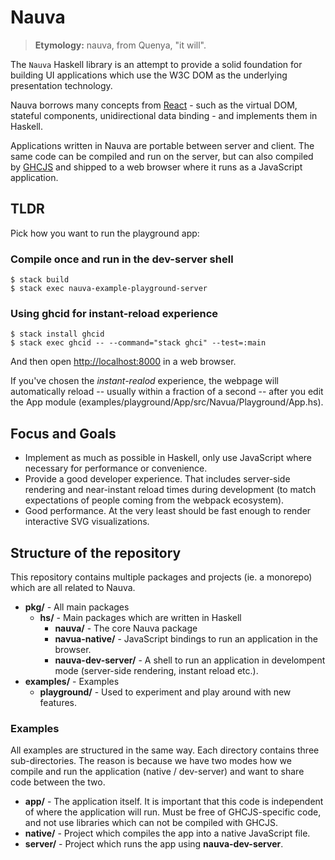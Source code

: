 # Nauva

> **Etymology:** nauva, from Quenya, "it will".

The `Nauva` Haskell library is an attempt to provide a solid foundation for
building UI applications which use the W3C DOM as the underlying presentation
technology.

Nauva borrows many concepts from [React][react] - such as the virtual DOM,
stateful components, unidirectional data binding - and implements them in Haskell.

Applications written in Nauva are portable between server and client. The same
code can be compiled and run on the server, but can also compiled by [GHCJS]
and shipped to a web browser where it runs as a JavaScript application.


## TLDR

Pick how you want to run the playground app:

### Compile once and run in the dev-server shell

    $ stack build
    $ stack exec nauva-example-playground-server

### Using ghcid for instant-reload experience

    $ stack install ghcid
    $ stack exec ghcid -- --command="stack ghci" --test=:main

And then open [http://localhost:8000](http://localhost:8000) in a web browser.

If you've chosen the *instant-realod* experience, the webpage will automatically
reload -- usually within a fraction of a second -- after you edit the App module
(examples/playground/App/src/Navua/Playground/App.hs).


## Focus and Goals

 - Implement as much as possible in Haskell, only use JavaScript where
   necessary for performance or convenience.
 - Provide a good developer experience. That includes server-side
   rendering and near-instant reload times during development (to
   match expectations of people coming from the webpack ecosystem).
 - Good performance. At the very least should be fast enough to render
   interactive SVG visualizations.


## Structure of the repository

This repository contains multiple packages and projects (ie. a monorepo) which
are all related to Nauva.

 - **pkg/** - All main packages
   - **hs/** - Main packages which are written in Haskell
     - **nauva/** - The core Nauva package
     - **navua-native/** - JavaScript bindings to run an application in the browser.
     - **nauva-dev-server/** - A shell to run an application in develompent mode
       (server-side rendering, instant reload etc.).
 - **examples/** - Examples
   - **playground/** - Used to experiment and play around with new features.


### Examples

All examples are structured in the same way. Each directory contains three
sub-directories. The reason is because we have two modes how we compile and run
the application (native / dev-server) and want to share code between the two.

 - **app/** - The application itself. It is important that this code is independent
   of where the application will run. Must be free of GHCJS-specific code, and not use
   libraries which can not be compiled with GHCJS.
 - **native/** - Project which compiles the app into a native JavaScript file.
 - **server/** - Project which runs the app using **nauva-dev-server**.


[react]: https://facebook.github.io/react
[GHCJS]: https://github.com/ghcjs/ghcjs
